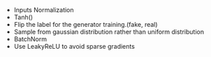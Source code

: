 * Inputs Normalization
* Tanh()
* Flip the label for the generator training.(fake, real)
* Sample from gaussian distribution rather than uniform distribution
* BatchNorm
* Use LeakyReLU to avoid sparse gradients 